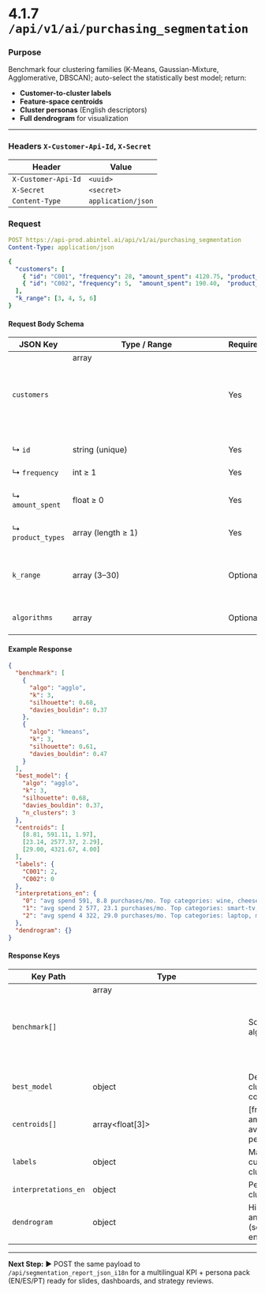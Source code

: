# 4.1.7 `/api/v1/ai/purchasing_segmentation`

### Purpose
Benchmark four clustering families (K-Means, Gaussian-Mixture, Agglomerative, DBSCAN); auto-select the statistically best model; return:
- **Customer-to-cluster labels**
- **Feature-space centroids**
- **Cluster personas** (English descriptors)
- **Full dendrogram** for visualization

---

### Headers `X-Customer-Api-Id`, `X-Secret`

| Header               | Value      |
|----------------------|------------|
| `X-Customer-Api-Id`  | `<uuid>`   |
| `X-Secret`           | `<secret>` |
| `Content-Type`       | `application/json` |

### Request

```yml
POST https://api-prod.abintel.ai/api/v1/ai/purchasing_segmentation
Content-Type: application/json

{
  "customers": [
    { "id": "C001", "frequency": 28, "amount_spent": 4120.75, "product_types": ["laptop", "mouse"] },
    { "id": "C002", "frequency": 5,  "amount_spent": 190.40,  "product_types": ["tea", "coffee"] }
  ],
  "k_range": [3, 4, 5, 6]
}
```

#### Request Body Schema

| JSON Key          | Type / Range                 | Required | Meaning                                   | Best Practice                         |
|-------------------|-----------------------------|----------|-------------------------------------------|---------------------------------------|
| `customers`       | array<object>               | Yes      | One row per shopper with minimal features | Use a materialized view (6–18 months) |
| ↳ `id`            | string (unique)             | Yes      | Primary key from CRM                      | —                                     |
| ↳ `frequency`     | int ≥ 1                     | Yes      | Count of transactions                     | `COUNT(order_id)`                     |
| ↳ `amount_spent`  | float ≥ 0                   | Yes      | Total revenue in window                   | `SUM(order_total)`                    |
| ↳ `product_types` | array<string> (length ≥ 1)  | Yes      | Purchased SKUs or categories              | `array_agg(DISTINCT category_lvl1)`   |
| `k_range`         | array<int> (3–30)           | Optional | k values to try for K-Means, GMM, Agglo   | Keep short (3–10) for performance     |
| `algorithms`      | array<string>               | Optional | Specify algorithm families                | Omit to run all                       |

#### Example Response
```json
{
  "benchmark": [
    {
      "algo": "agglo",
      "k": 3,
      "silhouette": 0.68,
      "davies_bouldin": 0.37
    },
    {
      "algo": "kmeans",
      "k": 3,
      "silhouette": 0.61,
      "davies_bouldin": 0.47
    }
  ],
  "best_model": {
    "algo": "agglo",
    "k": 3,
    "silhouette": 0.68,
    "davies_bouldin": 0.37,
    "n_clusters": 3
  },
  "centroids": [
    [8.81, 591.11, 1.97],
    [23.14, 2577.37, 2.29],
    [29.00, 4321.67, 4.00]
  ],
  "labels": {
    "C001": 2,
    "C002": 0
  },
  "interpretations_en": {
    "0": "avg spend 591, 8.8 purchases/mo. Top categories: wine, cheese.",
    "1": "avg spend 2 577, 23.1 purchases/mo. Top categories: smart-tv, soundbar.",
    "2": "avg spend 4 322, 29.0 purchases/mo. Top categories: laptop, mouse."
  },
  "dendrogram": {}
}
```

#### Response Keys

| Key Path                | Type               | Meaning                                                           | Usage                                      |
|-------------------------|--------------------|-------------------------------------------------------------------|--------------------------------------------|
| `benchmark[]`           | array<object>      | Scorecard for each algorithm and k                                | Compare, monitor, tune                     |
| `best_model`            | object             | Details of the best cluster configuration                         | Model selection                            |
| `centroids[]`           | array<float[3]>    | [frequency, amount_spent, avg_product_types] per cluster          | Cluster profiling                          |
| `labels`                | object             | Mapping customer_id → cluster_id                                  | For CRM/CDP joins                          |
| `interpretations_en`    | object             | Persona blurbs per cluster ID                                     | For business storytelling                  |
| `dendrogram`            | object             | Hierarchical linkage and cluster legend (see dendrogram endpoint) | Visualization, analysis                    |

---

**Next Step:** ▶ POST the same payload to `/api/segmentation_report_json_i18n` for a multilingual KPI + persona pack (EN/ES/PT) ready for slides, dashboards, and strategy reviews.

